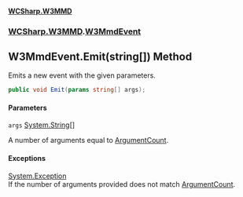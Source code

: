 #### [WCSharp\.W3MMD](README.md 'README')
### [WCSharp\.W3MMD](WCSharp.W3MMD.md 'WCSharp\.W3MMD').[W3MmdEvent](WCSharp.W3MMD.W3MmdEvent.md 'WCSharp\.W3MMD\.W3MmdEvent')

## W3MmdEvent\.Emit\(string\[\]\) Method

Emits a new event with the given parameters\.

```csharp
public void Emit(params string[] args);
```
#### Parameters

<a name='WCSharp.W3MMD.W3MmdEvent.Emit(string[]).args'></a>

`args` [System\.String](https://learn.microsoft.com/en-us/dotnet/api/system.string 'System\.String')[\[\]](https://learn.microsoft.com/en-us/dotnet/api/system.array 'System\.Array')

A number of arguments equal to [ArgumentCount](WCSharp.W3MMD.W3MmdEvent.ArgumentCount.md 'WCSharp\.W3MMD\.W3MmdEvent\.ArgumentCount')\.

#### Exceptions

[System\.Exception](https://learn.microsoft.com/en-us/dotnet/api/system.exception 'System\.Exception')  
If the number of arguments provided does not match [ArgumentCount](WCSharp.W3MMD.W3MmdEvent.ArgumentCount.md 'WCSharp\.W3MMD\.W3MmdEvent\.ArgumentCount')\.